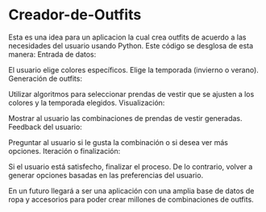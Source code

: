 # Creador-de-Outfits
Esta es una idea para un aplicacion la cual crea outfits de acuerdo a las necesidades del usuario usando Python. 
Este código se desglosa de esta manera:
Entrada de datos:

El usuario elige colores específicos.
Elige la temporada (invierno o verano).
Generación de outfits:

Utilizar algoritmos para seleccionar prendas de vestir que se ajusten a los colores y la temporada elegidos.
Visualización:

Mostrar al usuario las combinaciones de prendas de vestir generadas.
Feedback del usuario:

Preguntar al usuario si le gusta la combinación o si desea ver más opciones.
Iteración o finalización:

Si el usuario está satisfecho, finalizar el proceso. De lo contrario, volver a generar opciones basadas en las preferencias del usuario.

En un futuro llegará a ser una aplicación con una amplia base de datos de ropa y accesorios para poder crear millones de combinaciones de outfits.


